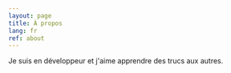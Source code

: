 ```yaml
---
layout: page
title: À propos
lang: fr
ref: about
---
```

Je suis en développeur et j'aime apprendre des trucs aux autres.

